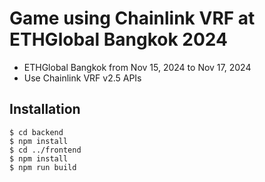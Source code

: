 # Game using Chainlink VRF at ETHGlobal Bangkok 2024

- ETHGlobal Bangkok from Nov 15, 2024 to Nov 17, 2024 
- Use Chainlink VRF v2.5 APIs


## Installation

```
$ cd backend
$ npm install
$ cd ../frontend
$ npm install
$ npm run build
```

